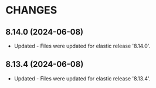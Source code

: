 # CHANGES

8.14.0 (2024-06-08)
---------------------
* Updated - Files were updated for elastic release '8.14.0'.

8.13.4 (2024-06-08)
---------------------
* Updated - Files were updated for elastic release '8.13.4'.






